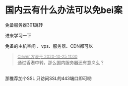 # 国内云有什么办法可以免bei案


免备服务器301跳转

进来学习一下<img id="aimg_YzngH" onclick="zoom(this, this.src, 0, 0, 0)" class="zoom" src="https://cdn.jsdelivr.net/gh/hishis/forum-master/public/images/patch.gif" onmouseover="img_onmouseoverfunc(this)" onload="thumbImg(this)" border="0" alt="" />

免备的主机空间 、vps、服务器、CDN都可以

<div class="quote"><blockquote><font size="2"><a href="https://www.hostloc.com/forum.php?mod=redirect&amp;goto=findpost&amp;pid=9349056&amp;ptid=758208" target="_blank"><font color="#999999">Clever 发表于 2020-10-25 11:00</font></a></font><br />
通过香港中转。那么国内服务器还有意义么？</blockquote></div><br />
那推荐加个SSL 只访问SSL的443端口即可哟<img src="static/image/smiley/yct/017.gif" smilieid="40" border="0" alt="" />
